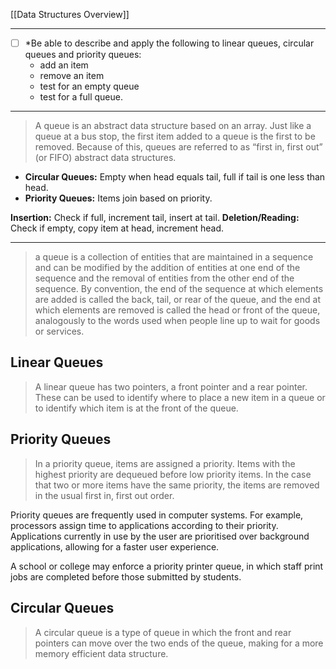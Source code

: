 [[Data Structures Overview]]

---
- [ ] *Be able to describe and apply the following to linear queues, circular queues and priority queues:
	- add an item
	- remove an item
	- test for an empty queue
	- test for a full queue.
---
>A queue is an abstract data structure based on an array. Just like a queue at a bus stop, the first item added to a queue is the first to be removed. Because of this, queues are referred to as “first in, first out” (or FIFO) abstract data structures.

- **Circular Queues:** Empty when head equals tail, full if tail is one less than head.
- **Priority Queues:** Items join based on priority.

**Insertion:** Check if full, increment tail, insert at tail.
**Deletion/Reading:** Check if empty, copy item at head, increment head.

---
>a queue is a collection of entities that are maintained in a sequence and can be modified by the addition of entities at one end of the sequence and the removal of entities from the other end of the sequence. By convention, the end of the sequence at which elements are added is called the back, tail, or rear of the queue, and the end at which elements are removed is called the head or front of the queue, analogously to the words used when people line up to wait for goods or services.
## Linear Queues
>A linear queue has two pointers, a front pointer and a rear pointer. These can be used to identify where to place a new item in a queue or to identify which item is at the front of the queue.
## Priority Queues
>In a priority queue, items are assigned a priority. Items with the highest priority are dequeued before low priority items. In the case that two or more items have the same priority, the items are removed in the usual first in, first out order.

Priority queues are frequently used in computer systems. For example, processors assign time to applications according to their priority. Applications currently in use by the user are prioritised over background applications, allowing for a faster user experience. 

A school or college may enforce a priority printer queue, in which staff print jobs are completed before those submitted by students.

## Circular Queues
>A circular queue is a type of queue in which the front and rear pointers can move over the two ends of the queue, making for a more memory efficient data structure.

